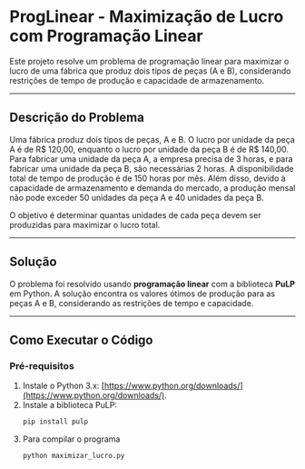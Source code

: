 # ProgLinear - Maximização de Lucro com Programação Linear

Este projeto resolve um problema de programação linear para maximizar o lucro de uma fábrica que produz dois tipos de peças (A e B), considerando restrições de tempo de produção e capacidade de armazenamento.

---

## **Descrição do Problema**

Uma fábrica produz dois tipos de peças, A e B. O lucro por unidade da peça A é de R$ 120,00, enquanto o lucro por unidade da peça B é de R$ 140,00. Para fabricar uma unidade da peça A, a empresa precisa de 3 horas, e para fabricar uma unidade da peça B, são necessárias 2 horas. A disponibilidade total de tempo de produção é de 150 horas por mês. Além disso, devido à capacidade de armazenamento e demanda do mercado, a produção mensal não pode exceder 50 unidades da peça A e 40 unidades da peça B.

O objetivo é determinar quantas unidades de cada peça devem ser produzidas para maximizar o lucro total.

---

## **Solução**

O problema foi resolvido usando **programação linear** com a biblioteca **PuLP** em Python. A solução encontra os valores ótimos de produção para as peças A e B, considerando as restrições de tempo e capacidade.

---

## **Como Executar o Código**

### **Pré-requisitos**
1. Instale o Python 3.x: [https://www.python.org/downloads/](https://www.python.org/downloads/).
2. Instale a biblioteca PuLP:
   ```bash
   pip install pulp
3. Para compilar o programa
   ````bash
   python maximizar_lucro.py